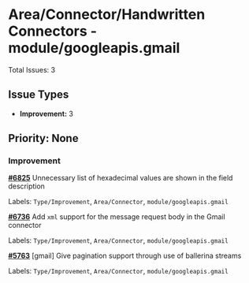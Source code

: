# Area/Connector/Handwritten Connectors - module/googleapis.gmail

Total Issues: 3

## Issue Types

- **Improvement:** 3

## Priority: None

### Improvement

**[#6825](https://github.com/ballerina-platform/ballerina-library/issues/6825)** Unnecessary list of hexadecimal values are shown in the field description

Labels: `Type/Improvement`, `Area/Connector`, `module/googleapis.gmail`

**[#6736](https://github.com/ballerina-platform/ballerina-library/issues/6736)** Add `xml` support for the message request body in the Gmail connector

Labels: `Type/Improvement`, `Area/Connector`, `module/googleapis.gmail`

**[#5763](https://github.com/ballerina-platform/ballerina-library/issues/5763)** [gmail] Give pagination support through use of ballerina streams

Labels: `Type/Improvement`, `Area/Connector`, `module/googleapis.gmail`

